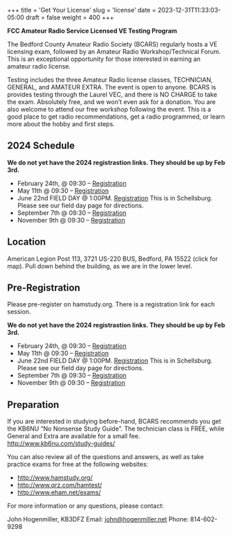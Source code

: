 +++
title = 'Get Your License'
slug = 'license'
date = 2023-12-31T11:33:03-05:00
draft = false
weight = 400
+++

**FCC Amateur Radio Service Licensed VE Testing Program**

The Bedford County Amateur Radio Society (BCARS) regularly hosts a VE licensing exam, followed by an Amateur Radio Workshop/Technical Forum. This is an exceptional opportunity for those interested in earning an amateur radio license.

Testing includes the three Amateur Radio license classes, TECHNICIAN, GENERAL, and AMATEUR EXTRA. The event is open to anyone. BCARS is provides testing through the Laurel VEC, and there is NO CHARGE to take the exam. Absolutely free, and we won’t even ask for a donation. You are also welcome to attend our free workshop following the event. This is a good place to get radio recommendations, get a radio programmed, or learn more about the hobby and first steps.



## 2024 Schedule


<!-- always copy this schedule down to pre-registration on change -->

**We do not yet have the 2024 registrastion links. They should be up by Feb 3rd.**

- February 24th, @ 09:30 – [Registration]()
- May 11th @ 09:30 – [Registration]()
- June 22nd FIELD DAY @ 1:00PM. [Registration]() This is in Schellsburg. Please see our field day page for directions.
- September 7th @ 09:30 – [Registration]()
- November 9th @ 09:30 – [Registration]()

<!-- always copy this schedule down to pre-registration on change -->

## Location

American Legion Post 113, 3721 US-220 BUS, Bedford, PA 15522 (click for map).  Pull down behind the building, as we are in the lower level.

## Pre-Registration

Please pre-register on hamstudy.org. There is a registration link for each session.

<!-- always copy this schedule down to pre-registration on change -->

**We do not yet have the 2024 registrastion links. They should be up by Feb 3rd.**

- February 24th, @ 09:30 – [Registration]()
- May 11th @ 09:30 – [Registration]()
- June 22nd FIELD DAY @ 1:00PM. [Registration]() This is in Schellsburg. Please see our field day page for directions.
- September 7th @ 09:30 – [Registration]()
- November 9th @ 09:30 – [Registration]()

<!-- always copy this schedule down to pre-registration on change -->

     
## Preparation

If you are interested in studying before-hand, BCARS recommends you get the KB6NU “No Nonsense Study Guide”.  The technician class is FREE, while General and Extra are available for a small fee. http://www.kb6nu.com/study-guides/

You can also review all of the questions and answers, as well as take practice exams for free at the following websites:

- http://www.hamstudy.org/
- http://www.qrz.com/hamtest/
- http://www.eham.net/exams/

For more information or any questions, please contact:

John Hogenmiller, KB3DFZ
Email: john@hogenmiller.net
Phone: 814-602-9298

